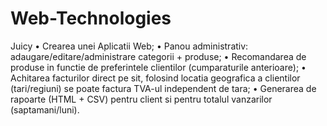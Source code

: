 # Web-Technologies
Juicy
•       Crearea unei Aplicatii Web;
•       Panou administrativ: adaugare/editare/administrare categorii + produse;
•       Recomandarea de produse in functie de preferintele clientilor (cumparaturile anterioare);
•       Achitarea facturilor direct pe sit, folosind locatia geografica a clientilor (tari/regiuni) se poate factura TVA-ul             independent de tara;
•       Generarea de rapoarte (HTML + CSV) pentru client si pentru totalul vanzarilor (saptamani/luni).
